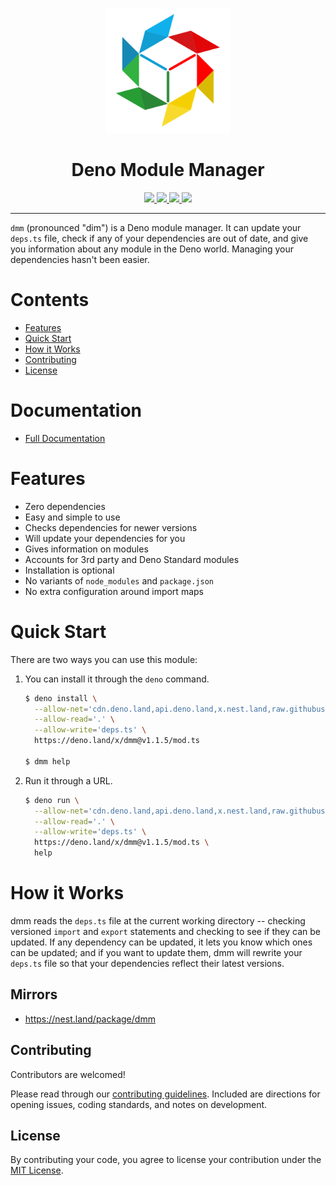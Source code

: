 <p align="center">
  <img height="200" src="logo.png" alt="Deno Module Manager">
  <h1 align="center">Deno Module Manager</h1>
</p>
<p align="center">
  <a href="https://github.com/drashland/dmm/releases">
    <img src="https://img.shields.io/github/release/drashland/dmm.svg?color=bright_green&label=latest">
  </a>
  <a href="https://github.com/drashland/dmm/actions">
    <img src="https://img.shields.io/github/workflow/status/drashland/dmm/master?label=ci">
  </a>
  <a href="https://discord.gg/SgejNXq">
    <img src="https://img.shields.io/badge/chat-on%20discord-blue">
  </a>
  <a href="https://rb.gy/5ppdbh">
    <img src="https://img.shields.io/badge/Tutorials-YouTube-red">
  </a>
</p>

---

`dmm` (pronounced "dim") is a Deno module manager. It can update your `deps.ts` file, check if any of your dependencies are out of date, and give you information about any module in the Deno world. Managing your dependencies hasn't been easier.

# Contents

* [Features](#features)
* [Quick Start](#quick-start)
* [How it Works](#how-it-works)
* [Contributing](#contributing)
* [License](#license)

# Documentation

* [Full Documentation](https://drash.land/dmm/)

# Features

* Zero dependencies
* Easy and simple to use
* Checks dependencies for newer versions
* Will update your dependencies for you
* Gives information on modules
* Accounts for 3rd party and Deno Standard modules
* Installation is optional
* No variants of `node_modules` and `package.json`
* No extra configuration around import maps

# Quick Start

There are two ways you can use this module:

1. You can install it through the `deno` command.
    ```sh
    $ deno install \
      --allow-net='cdn.deno.land,api.deno.land,x.nest.land,raw.githubusercontent.com' \
      --allow-read='.' \
      --allow-write='deps.ts' \
      https://deno.land/x/dmm@v1.1.5/mod.ts

    $ dmm help
    ````

2. Run it through a URL.
    ```sh
    $ deno run \
      --allow-net='cdn.deno.land,api.deno.land,x.nest.land,raw.githubusercontent.com' \
      --allow-read='.' \
      --allow-write='deps.ts' \
      https://deno.land/x/dmm@v1.1.5/mod.ts \
      help
    ```

# How it Works

dmm reads the `deps.ts` file at the current working directory -- checking versioned `import` and `export` statements and checking to see if they can be updated. If any dependency can be updated, it lets you know which ones can be updated; and if you want to update them, dmm will rewrite your `deps.ts` file so that your dependencies reflect their latest versions.

## Mirrors

* https://nest.land/package/dmm

## Contributing

Contributors are welcomed!

Please read through our [contributing guidelines](./.github/CONTRIBUTING.md). Included are directions for opening issues, coding standards, and notes on development.

## License

By contributing your code, you agree to license your contribution under the [MIT License](./LICENSE).
